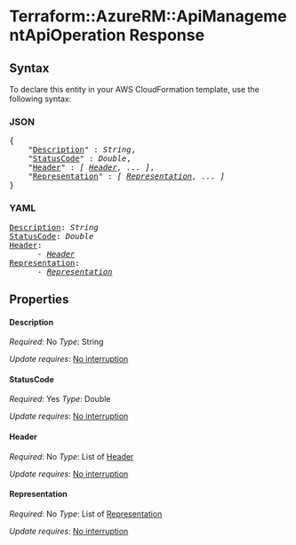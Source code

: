 # Terraform::AzureRM::ApiManagementApiOperation Response

## Syntax

To declare this entity in your AWS CloudFormation template, use the following syntax:

### JSON

<pre>
{
    "<a href="#description" title="Description">Description</a>" : <i>String</i>,
    "<a href="#statuscode" title="StatusCode">StatusCode</a>" : <i>Double</i>,
    "<a href="#header" title="Header">Header</a>" : <i>[ <a href="response-header.md">Header</a>, ... ]</i>,
    "<a href="#representation" title="Representation">Representation</a>" : <i>[ <a href="response-representation.md">Representation</a>, ... ]</i>
}
</pre>

### YAML

<pre>
<a href="#description" title="Description">Description</a>: <i>String</i>
<a href="#statuscode" title="StatusCode">StatusCode</a>: <i>Double</i>
<a href="#header" title="Header">Header</a>: <i>
      - <a href="response-header.md">Header</a></i>
<a href="#representation" title="Representation">Representation</a>: <i>
      - <a href="response-representation.md">Representation</a></i>
</pre>

## Properties

#### Description

_Required_: No
_Type_: String

_Update requires_: [No interruption](https://docs.aws.amazon.com/AWSCloudFormation/latest/UserGuide/using-cfn-updating-stacks-update-behaviors.html#update-no-interrupt)

#### StatusCode

_Required_: Yes
_Type_: Double

_Update requires_: [No interruption](https://docs.aws.amazon.com/AWSCloudFormation/latest/UserGuide/using-cfn-updating-stacks-update-behaviors.html#update-no-interrupt)

#### Header

_Required_: No
_Type_: List of <a href="response-header.md">Header</a>

_Update requires_: [No interruption](https://docs.aws.amazon.com/AWSCloudFormation/latest/UserGuide/using-cfn-updating-stacks-update-behaviors.html#update-no-interrupt)

#### Representation

_Required_: No
_Type_: List of <a href="response-representation.md">Representation</a>

_Update requires_: [No interruption](https://docs.aws.amazon.com/AWSCloudFormation/latest/UserGuide/using-cfn-updating-stacks-update-behaviors.html#update-no-interrupt)

